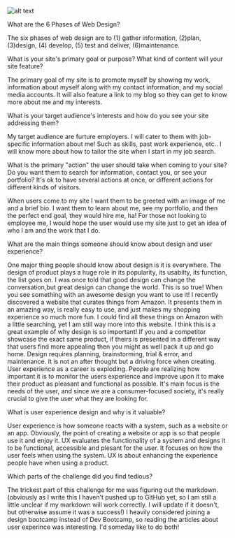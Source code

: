 ![alt text](/Users/allisonpaul/dev/phase-0/week-2/imgs/site-map.png)

What are the 6 Phases of Web Design?

The six phases of web design are to (1) gather information, (2)plan, (3)design, (4) develop, (5) test and deliver, (6)maintenance.


What is your site's primary goal or purpose? What kind of content will your site feature?

The primary goal of my site is to promote myself by showing my work, information about myself along with my contact information, and my social media accounts. It will also feature a link to my blog so they can get to know more about me and my interests.


What is your target audience's interests and how do you see your site addressing them?

My target audience are furture employers.  I will cater to them with job-specific information about me! Such as skills, past work experience, etc.. I will know more about how to tailor the site when I start in my job search.


What is the primary "action" the user should take when coming to your site? Do you want them to search for information, contact you, or see your portfolio? It's ok to have several actions at once, or different actions for different kinds of visitors.

When users come to my site I want them to be greeted with an image of me and a brief bio.  I want them to learn about me, see my portfolio, and then the perfect end goal, they would hire me, ha! For those not looking to employee me, I would hope the user would use my site just to get an idea of who I am and the work that I do.

What are the main things someone should know about design and user experience?

One major thing people should know about design is it is everywhere.  The design of product plays a huge role in its popularity, its usabilty, its function, the list goes on.  I was once told that good design can change the conversation,but great design can change the world.  This is so true! When you see something with an awesome design you want to use it! I recently discovered a website that curates things from Amazon.  It presents them in an amazing way, is really easy to use, and just makes my shopping experience so much more fun.  I could find all these things on Amazon with a little searching, yet I am still way more into this website.  I think this is a great example of why design is so important! If you and a competitor showcase the exact same product, if theirs is presented in a different way that users find more appealing then you might as well pack it up and go home.
Design requires planning, brainstorming, trial & error, and maintenance. It is not an after thought but a driving force when creating.
User experience as a career is exploding.  People are realizing how important it is to monitor the users experience and improve upon it to make their product as pleasant and functional as possible.  It's main focus is the needs of the user, and since we are a consumer-focused society, it's really crucial to give the user what they are looking for.

What is user experience design and why is it valuable?

User experience is how someone reacts with a system, such as a website or an app. Obviously, the point of creating a website or app is so that people use it and enjoy it. UX evaluates the functionality of a system and designs it to be functional, accessible and plesant for the user. It focuses on how the user feels when using the system.  UX is about enhancing the experience people have when using a product.

Which parts of the challenge did you find tedious?

The trickest part of this challenge for me was figuring out the markdown. (obviously as I write this I haven't pushed up to GitHub yet, so I am still a little unclear if my markdown will work correctly. I will update if it doesn't, but otherwise assume it was a success!)
I heavily considered joining a design bootcamp instead of Dev Bootcamp, so reading the articles about user experince was interesting.  I'd someday like to do both!